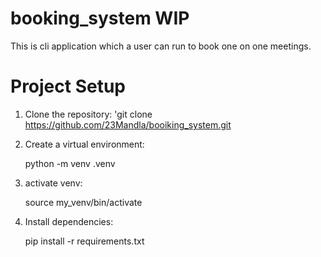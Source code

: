 # booking_system WIP

This is cli application which a user can run to book one on one meetings.

# Project Setup

1. Clone the repository:
    'git clone https://github.com/23Mandla/booiking_system.git

2. Create a virtual environment:

    python -m venv .venv

3. activate venv:

    source my_venv/bin/activate

4. Install dependencies:

    pip install -r requirements.txt